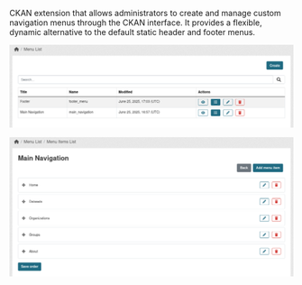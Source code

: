 CKAN extension that allows administrators to create and manage custom navigation menus through the CKAN interface. It provides a flexible, dynamic alternative to the default static header and footer menus.

![Main Menu Screen](assets/main.png)

![Main Menu items Screen](assets/main-items.png)
